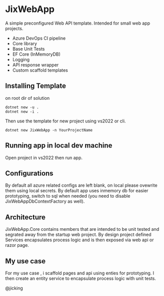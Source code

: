 # JixWebApp
A simple preconfigured Web API template.
Intended for small web app projects.

 - Azure DevOps CI pipeline
 - Core library
 - Base Unit Tests
 - EF Core (InMemoryDB)
 - Logging
 - API response wrapper
 - Custom scaffold templates

## Installing Template
on root dir of solution
```
dotnet new -u .
dotnet new -i .
```
Then use the template for new project using vs2022 or cli.
```
dotnet new JixWebApp -n YourProjectName
```

## Running app in local dev machine
Open project in vs2022 then run app.

## Configurations
By default all azure related configs are left blank, on local please ovewrite them using local secrets.
By default app uses inmemory db for easier prototyping, switch to sql when needed (you need to disable JixWebAppDbContextFactory as well).

## Architecture
JixWebApp.Core contains members that are intended to be unit tested and segrated away from the startup web project.
By design project defined Services encapsulates process logic and is then exposed via web api or razor page.

## My use case
For my use case , i scaffold pages and api using enties for prototyping.
I then create an entity service to encapsulate process logic with unit tests.


@jicking
